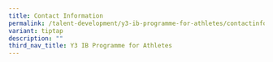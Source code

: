 ```yaml
---
title: Contact Information
permalink: /talent-development/y3-ib-programme-for-athletes/contactinformation/
variant: tiptap
description: ""
third_nav_title: Y3 IB Programme for Athletes
---
```

